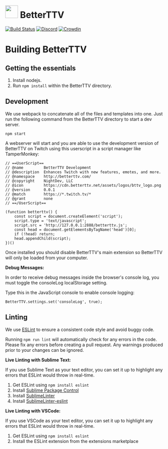 # <img src="src/logos/assets/logo.svg" height="40" style="margin-bottom: -1px;"> BetterTTV

[![Build Status](https://github.com/night/betterttv/actions/workflows/ci.yml/badge.svg)](https://github.com/night/betterttv/actions/workflows/ci.yml) [![Discord](https://img.shields.io/discord/229471495087194112?color=5865F2&label=discord)](https://discord.gg/nightdev) [![Crowdin](https://badges.crowdin.net/betterttv/localized.svg)](https://crowdin.com/project/betterttv)

# Building BetterTTV

## Getting the essentials

1. Install nodejs.
2. Run `npm install` within the BetterTTV directory.

## Development

We use webpack to concatenate all of the files and templates into one.
Just run the following command from the BetterTTV directory to start a dev server.

```
npm start
```

A webserver will start and you are able to use the development version of BetterTTV on Twitch using this userscript in a script manager like TamperMonkey:

```
// ==UserScript==
// @name         BetterTTV Development
// @description  Enhances Twitch with new features, emotes, and more.
// @namespace    http://betterttv.com/
// @copyright    NightDev, LLC
// @icon         https://cdn.betterttv.net/assets/logos/bttv_logo.png
// @version      0.0.1
// @match        https://*.twitch.tv/*
// @grant        none
// ==/UserScript==

(function betterttv() {
    const script = document.createElement('script');
    script.type = 'text/javascript';
    script.src = 'http://127.0.0.1:2888/betterttv.js';
    const head = document.getElementsByTagName('head')[0];
    if (!head) return;
    head.appendChild(script);
})()
```

Once installed you should disable BetterTTV's main extension so BetterTTV will only be loaded from your computer.

**Debug Messages:**

In order to receive debug messages inside the browser's console log, you must toggle the consoleLog localStorage setting.

Type this in the JavaScript console to enable console logging:

```
BetterTTV.settings.set('consoleLog', true);
```

## Linting

We use [ESLint](https://eslint.org/) to ensure a consistent code style and avoid buggy code.

Running `npm run lint` will automatically check for any errors in the code. Please fix any errors before creating a pull request. Any warnings produced prior to your changes can be ignored.

**Live Linting with Sublime Text:**

If you use Sublime Text as your text editor, you can set it up to highlight any errors that ESLint would throw in real-time.

1. Get ESLint using `npm install eslint`
2. Install [Sublime Package Control](https://packagecontrol.io/installation)
3. Install [SublimeLinter](https://www.sublimelinter.com/en/latest/installation.html#installing-via-pc)
4. Install [SublimeLinter-eslint](https://github.com/roadhump/SublimeLinter-eslint#linter-installation)

**Live Linting with VSCode:**

If you use VSCode as your text editor, you can set it up to highlight any errors that ESLint would throw in real-time.

1. Get ESLint using `npm install eslint`
2. Install the ESLint extension from the extensions marketplace
